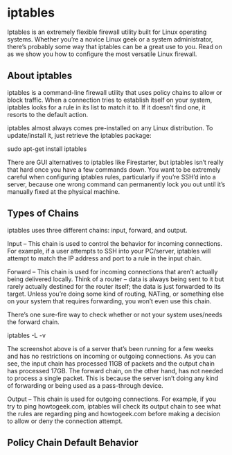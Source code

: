 # iptables
Iptables is an extremely flexible firewall utility built for Linux operating
systems. Whether you’re a novice Linux geek or a system administrator, there’s
probably some way that iptables can be a great use to you. Read on as we show
you how to configure the most versatile Linux firewall.

## About iptables
iptables is a command-line firewall utility that uses policy chains to allow
or block traffic. When a connection tries to establish itself on your system,
iptables looks for a rule in its list to match it to. If it doesn’t find
one, it resorts to the default action.

iptables almost always comes pre-installed on any Linux distribution. To
update/install it, just retrieve the iptables package:

sudo apt-get install iptables

There are GUI alternatives to iptables like Firestarter, but iptables isn’t
really that hard once you have a few commands down. You want to be extremely
careful when configuring iptables rules, particularly if you’re SSH’d into a
server, because one wrong command can permanently lock you out until it’s
manually fixed at the physical machine.

## Types of Chains
iptables uses three different chains: input, forward, and output.

Input – This chain is used to control the behavior for incoming connections.
For example, if a user attempts to SSH into your PC/server, iptables will
attempt to match the IP address and port to a rule in the input chain.

Forward – This chain is used for incoming connections that aren’t actually
being delivered locally. Think of a router – data is always being sent to it
but rarely actually destined for the router itself; the data is just forwarded
to its target. Unless you’re doing some kind of routing, NATing, or something
else on your system that requires forwarding, you won’t even use this chain.

There’s one sure-fire way to check whether or not your system uses/needs the
forward chain.

iptables -L -v

The screenshot above is of a server that’s been running for a few weeks and
has no restrictions on incoming or outgoing connections. As you can see, the
input chain has processed 11GB of packets and the output chain has processed
17GB. The forward chain, on the other hand, has not needed to process a single
packet. This is because the server isn’t doing any kind of forwarding or being
used as a pass-through device.

Output – This chain is used for outgoing connections. For example, if you try
to ping howtogeek.com, iptables will check its output chain to see what the
rules are regarding ping and howtogeek.com before making a decision to allow
or deny the connection attempt.

## Policy Chain Default Behavior

